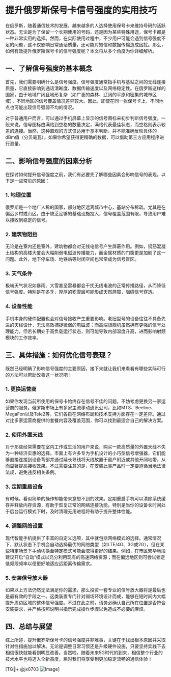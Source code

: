 # 提升俄罗斯保号卡信号强度的实用技巧

在俄罗斯，随着通信技术的发展，越来越多的人选择使用保号卡来维持号码的活跃状态。无论是为了保留一个长期使用的号码，还是因为某些特殊用途，保号卡都是一种非常实用的选择。然而，在实际使用过程中，不少用户可能会遇到信号强度不足的问题，这不仅影响日常通话质量，还可能对短信和数据传输造成困扰。那么，如何有效提升俄罗斯保号卡的信号强度呢？本文将从多个角度为你详细解析。

## 一、了解信号强度的基本概念

首先，我们需要明确什么是信号强度。信号强度通常指手机与基站之间的无线连接质量，它直接影响到通话清晰度、数据传输速度以及网络稳定性。在俄罗斯这样的国家，由于地域广阔且地形复杂（如广袤的森林、辽阔的平原和密集的城市区域），不同地区的信号覆盖情况差异较大。因此，即使在同一张保号卡上，不同地点也可能出现信号强弱不均的情况。

对于普通用户而言，可以通过手机屏幕上显示的信号图标来初步判断信号强度。一般来说，信号图标由满格到空格的数量决定，满格代表最佳状态，而空格则表示较差的连接。当然，这种直观的方式仅适用于基本判断，并不能准确反映具体的dBm值（分贝毫瓦）。如果你希望获得更精确的数据，可以借助第三方应用程序进行测量。

## 二、影响信号强度的因素分析

在探讨如何提升信号强度之前，我们有必要先了解哪些因素会影响信号的表现。以下是一些常见的原因：

### 1. 地理位置
俄罗斯是一个地广人稀的国家，部分地区远离城市中心，基站分布稀疏。尤其是在偏远乡村或山区，由于缺乏足够的基础设施投入，信号覆盖范围有限，导致用户难以接收到稳定的信号。

### 2. 建筑物阻挡
无论是在室内还是室外，建筑物都会对无线电信号产生屏蔽作用。例如，钢筋混凝土结构的高楼大厦会大幅削弱电磁波传播能力，而金属材质的门窗更是加剧了这一问题。此外，地下停车场、地铁站等封闭空间也常常成为信号盲区。

### 3. 天气条件
极端天气状况如暴雨、大雪甚至雷暴都会干扰无线电波的正常传播路径，从而降低信号强度。特别是在冬季，厚厚的积雪层可能形成天然屏障，阻碍信号穿透。

### 4. 设备性能
手机本身的硬件配置也会对信号接收产生重要影响。老旧型号的设备往往不具备先进的天线设计，无法高效捕捉微弱的电磁波；而高端旗舰机虽然拥有更强的信号处理能力，但若长期处于高负载运行状态，则可能导致内部温度升高，进而影响射频模块的工作效率。

## 三、具体措施：如何优化信号表现？

既然已经明确了影响信号强度的主要原因，接下来就让我们来看看有哪些实际可行的方法可以帮助改善这一状况吧！

### 1. 更换运营商
如果你发现当前所使用的保号卡始终存在信号不佳的问题，不妨考虑更换另一家运营商的服务。俄罗斯市场上有多家主流移动通讯公司，比如MTS、Beeline、MegaFon以及Tele2等，它们各自在网络布局和技术支持方面存在一定差异。通过对比多家运营商提供的套餐内容及覆盖范围，你可以找到最适合自己的解决方案。

### 2. 使用外置天线
对于那些经常需要在室内工作或生活的用户来说，购买一款高质量的外置天线不失为一种经济实惠的选择。市面上有许多专为手机设计的小巧型信号增强器，它们能够直接连接到设备背部并通过延长导线将天线放置于窗户附近或其他开阔地带，从而显著提高接收效果。不过需要注意的是，在安装此类产品时一定要遵循当地法律法规，避免违反相关条例。

### 3. 定期重启设备
有时候，看似简单的操作却能带来意想不到的效果。定期重启手机可以清除系统缓存并释放内存资源，有助于恢复正常的网络连接功能。特别是当你的设备长时间处于后台运行模式下时，及时清理无用进程将有助于提升整体性能。

### 4. 调整网络设置
现代智能手机提供了丰富的自定义选项，其中就包括网络模式的选择。通常情况下，默认状态下手机会自动选择最优的网络类型（如LTE/4G、3G或2G），但在某些特定场景下手动切换至特定模式可能会取得更好的结果。例如，在市区繁华地段建议开启“自动”模式以充分利用现有的高速网络资源；而在偏远地区则可尝试锁定低频段频率以便更好地适应远距离传输需求。

### 5. 安装信号放大器
如果以上方法仍然无法满足你的需求，那么投资一套专业的信号放大器将是最后也是最有效的手段之一。这类装置专门针对弱场环境设计而成，能够在短时间内大幅提升周边区域的整体信号强度。不过在此之前，请务必确认自己所在位置是否符合安装要求，并严格按照说明书指示完成操作步骤以免造成不必要的麻烦。

## 四、总结与展望

综上所述，提升俄罗斯保号卡的信号强度并非难事，关键在于找出根本原因并采取针对性措施加以解决。无论是调整日常习惯还是升级硬件设施，只要坚持实践下去相信很快就能看到明显改善。当然啦，随着未来5G时代的到来，相信整个行业的技术水平也将迈入全新高度，届时我们将享受到更加稳定流畅的通信体验！

[TG💪+ @jx0703 ![Image](https://github.com/user-attachments/assets/dbca1d08-cadb-493c-b0ec-ad6f7a83f270)]
